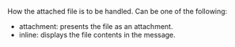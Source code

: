 How the attached file is to be handled. Can be one of the following:


- attachment: presents the file as an attachment.
- inline: displays the file contents in the message.
